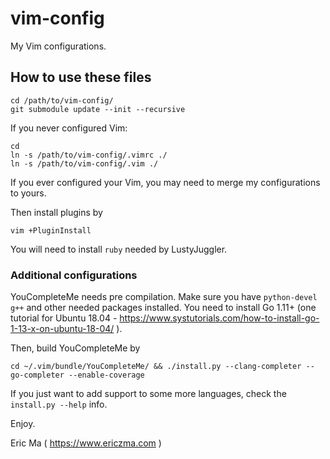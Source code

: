 vim-config
==========

My Vim configurations.

## How to use these files

    cd /path/to/vim-config/
    git submodule update --init --recursive

If you never configured Vim:

    cd
    ln -s /path/to/vim-config/.vimrc ./
    ln -s /path/to/vim-config/.vim ./

If you ever configured your Vim, you may need to merge my configurations to yours.

Then install plugins by

    vim +PluginInstall

You will need to install `ruby` needed by LustyJuggler.

### Additional configurations

YouCompleteMe needs pre compilation. Make sure you have `python-devel g++` and other needed packages installed. You need to install Go 1.11+ (one tutorial for Ubuntu 18.04 - https://www.systutorials.com/how-to-install-go-1-13-x-on-ubuntu-18-04/ ). 

Then, build YouCompleteMe by

    cd ~/.vim/bundle/YouCompleteMe/ && ./install.py --clang-completer --go-completer --enable-coverage

If you just want to add support to some more languages, check the `install.py --help` info.

Enjoy.

Eric Ma ( https://www.ericzma.com )

